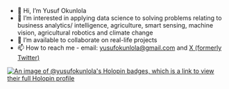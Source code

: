 - 👋 Hi, I’m Yusuf Okunlola
- 👀 I’m interested in applying data science to solving problems relating to business analytics/ intelligence, agriculture, smart sensing, machine vision, agricultural robotics and climate change
- 💞️ I’m available to collaborate on real-life projects
- 📫 How to reach me - email: yusufokunlola@gmail.com and <a href="https://www.x.com/yaokunlola/" target="_blank">X (formerly Twitter)</a>

[![An image of @yusufokunlola's Holopin badges, which is a link to view their full Holopin profile](https://holopin.me/yusufokunlola)](https://holopin.io/@yusufokunlola) 


<!---
yusufokunlola/yusufokunlola is a ✨ special ✨ repository because its `README.md` (this file) appears on your GitHub profile.
You can click the Preview link to take a look at your changes.
--->
